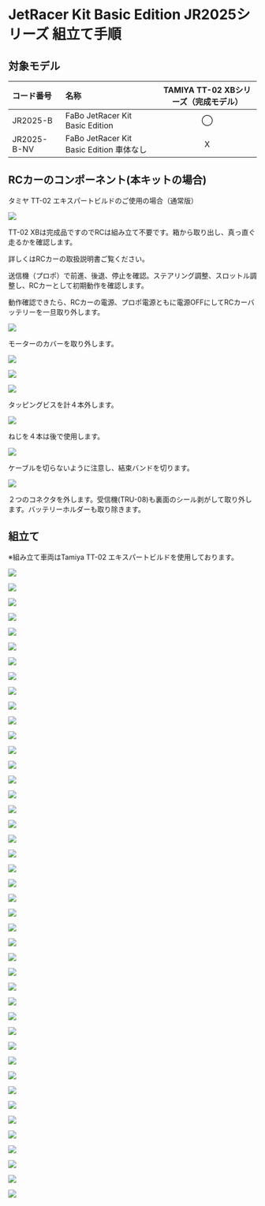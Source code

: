 # JetRacer Kit Basic Edition JR2025シリーズ 組立て手順

## 対象モデル

|コード番号|名称|TAMIYA TT-02 XBシリーズ（完成モデル）|
|:--|:--|:--:|
|JR2025-B|FaBo JetRacer Kit Basic Edition|◯|
|JR2025-B-NV|FaBo JetRacer Kit Basic Edition 車体なし|X|


## RCカーのコンポーネント(本キットの場合)

タミヤ TT-02 エキスパートビルドのご使用の場合（通常版）

![](./../race_edition/img/001assy/XB001.JPG)

TT-02 XBは完成品ですのでRCは組み立て不要です。箱から取り出し、真っ直ぐ走るかを確認します。

詳しくはRCカーの取扱説明書ご覧ください。

送信機（プロポ）で前進、後退、停止を確認。ステアリング調整、スロットル調整し、RCカーとして初期動作を確認します。

動作確認できたら、RCカーの電源、プロポ電源ともに電源OFFにしてRCカーバッテリーを一旦取り外します。

![](./../race_edition/img/001assy/XB002.JPG)

モーターのカバーを取り外します。

![](./../race_edition/img/001assy/XB003.JPG)

![](./../race_edition/img/001assy/XB004.JPG)

![](./../race_edition/img/001assy/XB005.JPG)

タッピングビスを計４本外します。

![](./../race_edition/img/001assy/XB006.JPG)

ねじを４本は後で使用します。

![](./../race_edition/img/001assy/XB007.JPG)

ケーブルを切らないように注意し、結束バンドを切ります。

![](./../race_edition/img/001assy/XB008.JPG)

２つのコネクタを外します。受信機(TRU-08)も裏面のシール剥がして取り外します。バッテリーホルダーも取り除きます。


## 組立て

※組み立て車両はTamiya TT-02 エキスパートビルドを使用しております。

![](./img/001assy/BS001.JPG)

![](./img/001assy/BS002.JPG)

![](./img/001assy/BS003.JPG)

![](./img/001assy/BS004.JPG)

![](./img/001assy/BS005.JPG)

![](./img/001assy/BS006.JPG)

![](./img/001assy/BS007.JPG)

![](./img/001assy/BS008.JPG)

![](./img/001assy/BS009.JPG)

![](./img/001assy/BS010.JPG)

![](./img/001assy/BS011.JPG)

![](./img/001assy/BS012.JPG)

![](./img/001assy/BS013.JPG)

![](./img/001assy/BS014.JPG)

![](./img/001assy/BS015.JPG)

![](./img/001assy/BS016.JPG)

![](./img/001assy/BS017.JPG)

![](./img/001assy/BS018.JPG)

![](./img/001assy/BS019.JPG)

![](./img/001assy/BS020.JPG)

![](./img/001assy/BS021.JPG)

![](./img/001assy/BS022.JPG)

![](./img/001assy/BS023.JPG)

![](./img/001assy/BS024.JPG)

![](./img/001assy/BS025.JPG)

![](./img/001assy/BS026.JPG)

![](./img/001assy/BS027.JPG)

![](./img/001assy/BS028.JPG)

![](./img/001assy/BS029.JPG)

![](./img/001assy/BS030.JPG)

![](./img/001assy/BS031.JPG)

![](./img/001assy/BS032.JPG)

![](./img/001assy/BS033.JPG)

![](./img/001assy/BS034.JPG)

![](./img/001assy/BS035.JPG)

![](./img/001assy/BS036.JPG)

![](./img/001assy/BS037.JPG)

![](./img/001assy/BS038.JPG)

![](./img/001assy/BS039.JPG)

![](./img/001assy/BS040.JPG)

![](./img/001assy/BS041.JPG)

![](./img/001assy/BS042.JPG)

![](./img/001assy/BS043.JPG)



